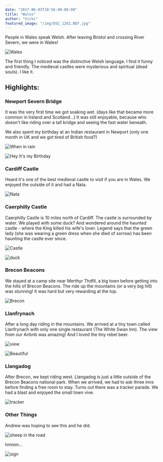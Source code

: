 ```yaml
---
date: "2017-06-03T18:56:40-08:00"
title: "Wales"
author: "Vicki"
featured_image: "/img/DSC_1262.NEF.jpg"
---
```


People in Wales speak Welsh. After leaving Bristol and crossing River Severn, we were in Wales! <!--more-->

![Wales](/img/Wales.png/)

The first thing I noticed was the distinctive Welsh language. I find it funny and friendly. The medieval castles were mysterious and spiritual (dead souls). I like it. 

## Highlights:

### Newport Severn Bridge

It was the very first time we got soaking wet. (days like that became more common in Ireland and Scotland…) It was still enjoyable, because who doesn't like riding over a tall bridge and seeing the fast water beneath. 

We also spent my birthday at an Indian restaurant in Newport (only one month in UK and we got tired of British food?)

![When in rain](/img/IMG_0398.JPG/)

![Hey It's my Birthday](/img/IMG_0404-COLLAGE.jpg/)

### Cardiff Castle

Heard it's one of the best medieval castle to visit if you are in Wales. We enjoyed the outside of it and had a Nata. 

![Nata](/img/IMG_0417.JPG/)
### Caerphilly Castle 

Caerphilly Castle is 10 miles north of Cardiff. The castle is surrounded by water. We played with some duck? And wondered around the haunted castle - where the King killed his wife's lover. Legend says that the green lady (she was wearing a green dress when she died of sorrow) has been haunting the castle ever since. 

![Castle](/img/DSC_1153.NEF.jpg/)

![duck](/img/IMG_0452.JPG/)
### Brecon Beacons

We stayed at a camp site near Merthyr Thdfil, a big town before getting into the hills of Brecon Beacons. The ride up the mountains (or a very big hill) was stunning! It was hard but very rewarding at the top. 

![Brecon](/img/DSC_1262.NEF.jpg/)
### Llanfrynach 

After a long day riding in the mountains. We arrived at a tiny town called Llanfrynach with only one single restaurant (The White Swan Inn). The view from our Airbnb was amazing! And I loved the tiny rebel beer.

![view](/img/IMG_0499.JPG/)

![Beautiful](/img/DSC_1252.NEF.jpg/)

### Llangadog

After Brecon, we kept riding west. Llangadog is just a little outside of the Brecon Beacons national park. When we arrived, we had to ask three inns before finding a free room to stay. Turns out there was a tracker parade. We had a blast and enjoyed the small town vive. 

![tracker](/img/DSC_1263.NEF.jpg/)

### Other Things

Andrew was hoping to see this and he did. 

![sheep in the road](/img/IMG_0507.JPG/)

hmmm...

![sign](/img/IMG_0448.JPG/)